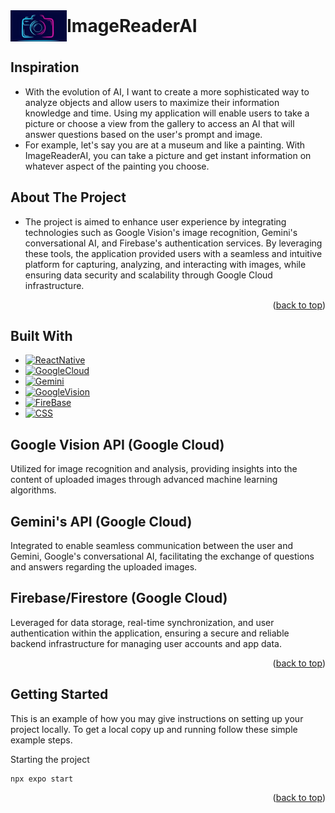 <!-- PROJECT LOGO -->
<div id="readme-top" style="display: flex; align-items: center;">
    <img src="logo.png" alt="Logo" style="width: 90px; height: 50px;">
  <h1 style="margin: 0;">ImageReaderAI</h1>
</div>


<!-- INSPIRATION -->
## Inspiration

- With the evolution of AI, I want to create a more sophisticated way to analyze objects and allow users to maximize their information knowledge and time. Using my application will enable users to take a picture or choose a view from the gallery to access an AI that will answer questions based on the user's prompt and image. 
- For example, let's say you are at a museum and like a painting. With ImageReaderAI, you can take a picture and get instant information on whatever aspect of the painting you choose.

<!-- USAGE EXAMPLES
## Showcase -->

<!-- ABOUT THE PROJECT -->
## About The Project

- The project is aimed to enhance user experience by integrating technologies such as Google Vision's image recognition, Gemini's conversational AI, and Firebase's authentication services. By leveraging these tools, the application provided users with a seamless and intuitive platform for capturing, analyzing, and interacting with images, while ensuring data security and scalability through Google Cloud infrastructure.

<p align="right">(<a href="#readme-top">back to top</a>)</p>



## Built With
* [![ReactNative][ReactNative.com]][ReactNative-url] 
* [![GoogleCloud][GoogleCloud.com]][GoogleCloud-url]
* [![Gemini][Gemini.com]][Gemini-url]
* [![GoogleVision][GoogleVision.com]][GoogleVision-url]
* [![FireBase][FireBase.com]][FireBase-url]
* [![CSS][CSS.com]][CSS-url]


## Google Vision API (Google Cloud)

Utilized for image recognition and analysis, providing insights into the content of uploaded images through advanced machine learning algorithms.

## Gemini's API (Google Cloud)

Integrated to enable seamless communication between the user and Gemini, Google's conversational AI, facilitating the exchange of questions and answers regarding the uploaded images.

## Firebase/Firestore (Google Cloud)

Leveraged for data storage, real-time synchronization, and user authentication within the application, ensuring a secure and reliable backend infrastructure for managing user accounts and app data.

<p align="right">(<a href="#readme-top">back to top</a>)</p>


<!-- GETTING STARTED -->
## Getting Started

This is an example of how you may give instructions on setting up your project locally. To get a local copy up and running follow these simple example steps.

Starting the project
```
npx expo start
```

<p align="right">(<a href="#readme-top">back to top</a>)</p>

<!-- MARKDOWN LINKS & IMAGES -->
[CSS.com]: https://img.shields.io/badge/CSS-blue?logo=css3&style=flat-square
[CSS-url]: https://developer.mozilla.org/en-US/docs/Web/CSS
[ReactNative.com]: https://img.shields.io/badge/ReactNative-blue?&logoColor=white&style=flat-square
[ReactNative-url]: https://legacy.reactjs.org/docs/getting-started.html
[GoogleCloud.com]: https://img.shields.io/badge/Google%20Cloud-white?logo=google-cloud&logoColor=4285F4&style=flat-square
[GoogleCloud-url]: https://cloud.google.com/docs
[Firebase.com]: https://img.shields.io/badge/Firebase-orange?logo=firebase&logoColor=white&style=flat-square
[Firebase-url]: https://firebase.google.com/docs
[GoogleVision.com]: https://img.shields.io/badge/Google%20Vision%20API-blue?logo=google-cloud&logoColor=white&style=flat-square
[GoogleVision-url]: https://cloud.google.com/vision/docs
[Gemini.com]: https://img.shields.io/badge/Gemini%20API-purple?logo=google-cloud&logoColor=white&style=flat-square
[Gemini-url]: https://gemini.google.com/app
